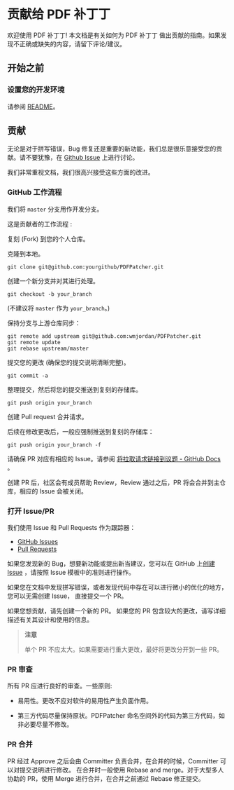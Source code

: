 # 贡献给 PDF 补丁丁

欢迎使用 PDF 补丁丁! 本文档是有关如何为 PDF 补丁丁 做出贡献的指南。如果发现不正确或缺失的内容，请留下评论/建议。

## 开始之前

### 设置您的开发环境

请参阅 [README](https://github.com/wmjordan/PDFPatcher#%E8%BF%90%E8%A1%8C%E7%8E%AF%E5%A2%83)。

## 贡献

无论是对于拼写错误，Bug 修复还是重要的新功能，我们总是很乐意接受您的贡献。请不要犹豫，在 [Github Issue](https://github.com/wmjordan/PDFPatcher/issues) 上进行讨论。

我们非常重视文档，我们很高兴接受这些方面的改进。

### GitHub 工作流程

我们将 `master` 分支用作开发分支。

这是贡献者的工作流程 :

复刻 (Fork) 到您的个人仓库。

克隆到本地。

```git
git clone git@github.com:yourgithub/PDFPatcher.git
```

创建一个新分支并对其进行处理。

```git
git checkout -b your_branch
```

(不建议将 `master` 作为 `your_branch`。)

保持分支与上游仓库同步：

```git
git remote add upstream git@github.com:wmjordan/PDFPatcher.git
git remote update
git rebase upstream/master
```

提交您的更改 (确保您的提交说明清晰完整)。

```git
git commit -a
```

整理提交，然后将您的提交推送到复刻的存储库。

```git
git push origin your_branch
```

创建 Pull request 合并请求。

后续在修改更改后，一般应强制推送到复刻的存储库：

```git
git push origin your_branch -f
```

请确保 PR 对应有相应的 Issue。请参阅 [将拉取请求链接到议题 - GitHub Docs](https://docs.github.com/cn/issues/tracking-your-work-with-issues/linking-a-pull-request-to-an-issue) 。

创建 PR 后，社区会有成员帮助 Review，Review 通过之后，PR 将会合并到主仓库，相应的 Issue 会被关闭。

### 打开 Issue/PR

我们使用 Issue 和 Pull Requests 作为跟踪器：

- [GitHub Issues](https://github.com/wmjordan/PDFPatcher/issues)
- [Pull Requests](https://github.com/wmjordan/PDFPatcher/pulls)

如果您发现新的 Bug，想要新功能或提出新当建议，您可以在 GitHub 上[创建 Issue](https://github.com/wmjordan/PDFPatcher/issues/new/choose) ，请按照 Issue 模板中的准则进行操作。

如果您在文档中发现拼写错误，或者发现代码中存在可以进行微小的优化的地方，您可以无需创建 Issue， 直接提交一个 PR。

如果您想贡献，请先创建一个新的 PR。 如果您的 PR 包含较大的更改，请写详细描述有关其设计和使用的信息。

> **注意**
>
> 单个 PR 不应太大。如果需要进行重大更改，最好将更改分开到一些 PR。

### PR 审查

所有 PR 应进行良好的审查。一些原则:

- 易用性。更改不应对软件的易用性产生负面作用。

- 第三方代码尽量保持原状。PDFPatcher 命名空间外的代码为第三方代码，如非必要尽量不修改。

### PR 合并

PR 经过 Approve 之后会由 Committer 负责合并，在合并的时候，Committer 可以对提交说明进行修改。
在合并时一般使用 Rebase and merge。对于大型多人协助的 PR，使用 Merge 进行合并，在合并之前通过 Rebase 修正提交。
